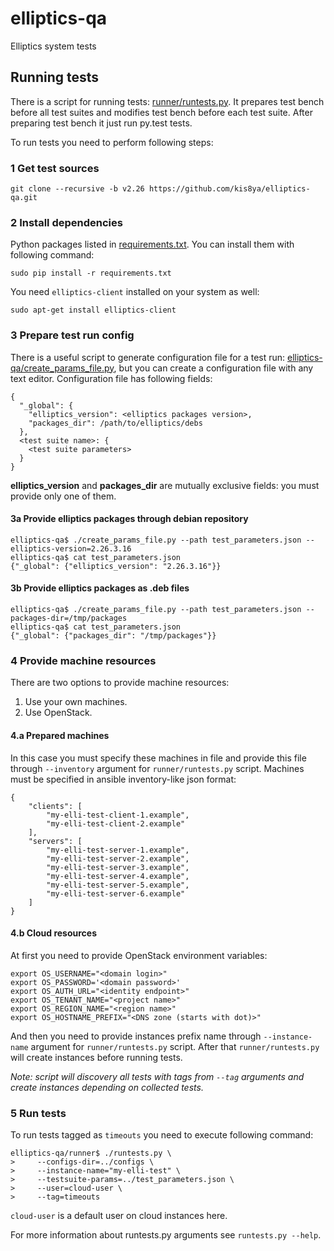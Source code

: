 # elliptics-qa
Elliptics system tests

## Running tests
There is a script for running tests: [runner/runtests.py](https://github.com/kis8ya/tests-runner/blob/c69aef8ca7ce6d533502ed1fac1069c5a8419ac0/runtests.py). It prepares test bench before all test suites and modifies test bench before each test suite. After preparing test bench it just run py.test tests.

To run tests you need to perform following steps:

### 1 Get test sources

    git clone --recursive -b v2.26 https://github.com/kis8ya/elliptics-qa.git

### 2 Install dependencies
Python packages listed in [requirements.txt](requirements.txt). You can install them with following command:

    sudo pip install -r requirements.txt

You need `elliptics-client` installed on your system as well:

    sudo apt-get install elliptics-client

### 3 Prepare test run config

There is a useful script to generate configuration file for a test run: [elliptics-qa/create_params_file.py](create_params_file.py), but you can create a configuration file with any text editor. Configuration file has following fields:

    {
      "_global": {
        "elliptics_version": <elliptics packages version>,
        "packages_dir": /path/to/elliptics/debs
      },
      <test suite name>: {
        <test suite parameters>
      }
    }

**elliptics_version** and **packages_dir** are mutually exclusive fields: you must provide only one of them.

#### 3a Provide elliptics packages through debian repository

    elliptics-qa$ ./create_params_file.py --path test_parameters.json --elliptics-version=2.26.3.16
    elliptics-qa$ cat test_parameters.json
    {"_global": {"elliptics_version": "2.26.3.16"}}

#### 3b Provide elliptics packages as .deb files

    elliptics-qa$ ./create_params_file.py --path test_parameters.json --packages-dir=/tmp/packages
    elliptics-qa$ cat test_parameters.json
    {"_global": {"packages_dir": "/tmp/packages"}}

### 4 Provide machine resources
There are two options to provide machine resources:

1. Use your own machines.
2. Use OpenStack.

#### 4.a Prepared machines
In this case you must specify these machines in file and provide this file through `--inventory` argument for `runner/runtests.py` script. Machines must be specified in ansible inventory-like json format:

    {
        "clients": [
            "my-elli-test-client-1.example",
            "my-elli-test-client-2.example"
        ],
        "servers": [
            "my-elli-test-server-1.example",
            "my-elli-test-server-2.example",
            "my-elli-test-server-3.example",
            "my-elli-test-server-4.example",
            "my-elli-test-server-5.example",
            "my-elli-test-server-6.example"
        ]
    }

#### 4.b Cloud resources
At first you need to provide OpenStack environment variables:

    export OS_USERNAME="<domain login>"
    export OS_PASSWORD='<domain password>'
    export OS_AUTH_URL="<identity endpoint>"
    export OS_TENANT_NAME="<project name>"
    export OS_REGION_NAME="<region name>"
    export OS_HOSTNAME_PREFIX="<DNS zone (starts with dot)>"

And then you need to provide instances prefix name through `--instance-name` argument for `runner/runtests.py` script. After that `runner/runtests.py` will create instances before running tests.

*Note: script will discovery all tests with tags from `--tag` arguments and create instances depending on collected tests.*

### 5 Run tests
To run tests tagged as `timeouts` you need to execute following command:

    elliptics-qa/runner$ ./runtests.py \
    >     --configs-dir=../configs \
    >     --instance-name="my-elli-test" \
    >     --testsuite-params=../test_parameters.json \
    >     --user=cloud-user \
    >     --tag=timeouts

`cloud-user` is a default user on cloud instances here.

For more information about runtests.py arguments see `runtests.py --help`.
